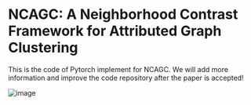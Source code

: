 # NCAGC: A Neighborhood Contrast Framework for Attributed Graph Clustering

This is the code of Pytorch implement for NCAGC. We will add more information and improve the code repository after the paper is accepted!

![image](https://github.com/wangtong627/NCAGC/blob/main/framework.png)

